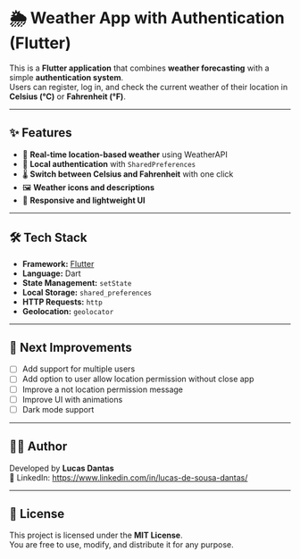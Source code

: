 # 🌦 Weather App with Authentication (Flutter)

This is a **Flutter application** that combines **weather forecasting** with a simple **authentication system**.  
Users can register, log in, and check the current weather of their location in **Celsius (°C)** or **Fahrenheit (°F)**.

---

## ✨ Features

- 📍 **Real-time location-based weather** using WeatherAPI  
- 🔐 **Local authentication** with `SharedPreferences`  
- 🌡 **Switch between Celsius and Fahrenheit** with one click  
- 🖼 **Weather icons and descriptions**  
- 📱 **Responsive and lightweight UI**

---

## 🛠 Tech Stack

- **Framework:** [Flutter](https://flutter.dev/)  
- **Language:** Dart  
- **State Management:** `setState`  
- **Local Storage:** `shared_preferences`  
- **HTTP Requests:** `http`  
- **Geolocation:** `geolocator`  

---


## 📌 Next Improvements

- [ ] Add support for multiple users  
- [ ] Add option to user allow location permission without close app  
- [ ] Improve a not location permission message   
- [ ] Improve UI with animations  
- [ ] Dark mode support  

---

## 👨‍💻 Author

Developed by **Lucas Dantas**  
🔗 LinkedIn: https://www.linkedin.com/in/lucas-de-sousa-dantas/

---

## 📄 License

This project is licensed under the **MIT License**.  
You are free to use, modify, and distribute it for any purpose.
